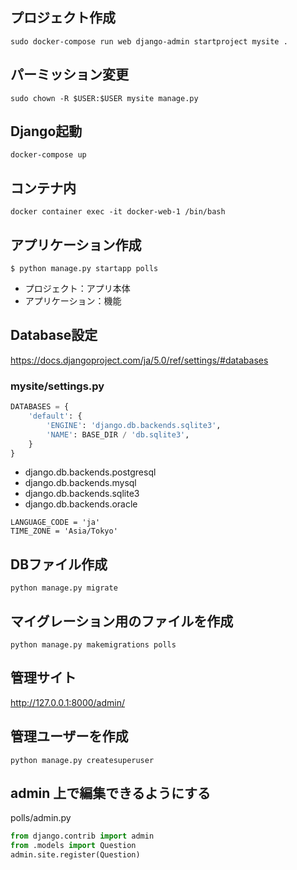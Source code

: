 ## プロジェクト作成
```
sudo docker-compose run web django-admin startproject mysite .
```
## パーミッション変更
```
sudo chown -R $USER:$USER mysite manage.py
```
## Django起動
```
docker-compose up
```
## コンテナ内
```
docker container exec -it docker-web-1 /bin/bash
```

## アプリケーション作成
```
$ python manage.py startapp polls
```
- プロジェクト：アプリ本体
- アプリケーション：機能

## Database設定
https://docs.djangoproject.com/ja/5.0/ref/settings/#databases
### mysite/settings.py
```python
DATABASES = {
    'default': {
        'ENGINE': 'django.db.backends.sqlite3',
        'NAME': BASE_DIR / 'db.sqlite3',
    }
}
```
- django.db.backends.postgresql
- django.db.backends.mysql
- django.db.backends.sqlite3
- django.db.backends.oracle

```
LANGUAGE_CODE = 'ja'
TIME_ZONE = 'Asia/Tokyo'
```
## DBファイル作成
```
python manage.py migrate
```
## マイグレーション用のファイルを作成
```
python manage.py makemigrations polls
```

## 管理サイト
http://127.0.0.1:8000/admin/ 

## 管理ユーザーを作成
```
python manage.py createsuperuser
```
## admin 上で編集できるようにする
polls/admin.py
```python
from django.contrib import admin
from .models import Question
admin.site.register(Question)
```
